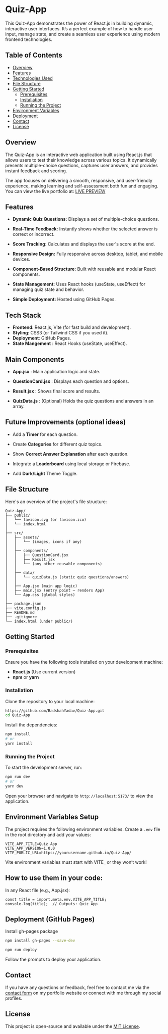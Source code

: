 # Quiz-App

This Quiz-App demonstrates the power of React.js in building dynamic, interactive user interfaces.
It’s a perfect example of how to handle user input, manage state, and create a seamless user experience using modern frontend technologies.

## Table of Contents

- [Overview](#overview)
- [Features](#features)
- [Technologies Used](#technologies-used)
- [File Structure](#file-structure)
- [Getting Started](#getting-started)
  - [Prerequisites](#prerequisites)
  - [Installation](#installation)
  - [Running the Project](#running-the-project)
- [Environment Variables](#environment-variables)
- [Deployment](#deployment)
- [Contact](#contact)
- [License](#license)

## Overview

The Quiz-App is an interactive web application built using React.js that allows users to test their knowledge across various topics.
It dynamically presents multiple-choice questions, captures user answers, and provides instant feedback and scoring.

The app focuses on delivering a smooth, responsive, and user-friendly experience, making learning and self-assessment both fun and engaging.
You can view the live portfolio at: [LIVE PREVIEW](https://badshahyadav.github.io/Quiz-App/)

## Features

- **Dynamic Quiz Questions:** Displays a set of multiple-choice questions.

- **Real-Time Feedback:** Instantly shows whether the selected answer is correct or incorrect.

- **Score Tracking:** Calculates and displays the user's score at the end.

- **Responsive Design:** Fully responsive across desktop, tablet, and mobile devices.

- **Component-Based Structure:** Built with reusable and modular React components.

- **State Management:** Uses React hooks (useState, useEffect) for managing quiz state and behavior.

- **Simple Deployment:** Hosted using GitHub Pages.

## Tech Stack

- **Frontend**: React.js, Vite (for fast build and development).
- **Styling**: CSS3 (or Tailwind CSS if you used it).
- **Deployment**: GitHub Pages.
- **State Mangement** : React Hooks (useState, useEffect).

## Main Components

- **App.jsx** : Main application logic and state.

- **QuestionCard.jsx** : Displays each question and options.

- **Result.jsx** : Shows final score and results.

- **QuizData.js** : (Optional) Holds the quiz questions and answers in an array.

## Future Improvements (optional ideas)

- Add a **Timer** for each question.

- Create **Categories** for different quiz topics.

- Show **Correct Answer Explanation** after each question.

- Integrate a **Leaderboard** using local storage or Firebase.

- Add **Dark/Light** Theme Toggle.

## File Structure

Here's an overview of the project's file structure:

```plaintext
Quiz-App/
├── public/
│   └── favicon.svg (or favicon.ico)
│   └── index.html
│
├── src/
│   ├── assets/
│   │   └── (images, icons if any)
│   │
│   ├── components/
│   │   ├── QuestionCard.jsx
│   │   ├── Result.jsx
│   │   └── (any other reusable components)
│   │
│   ├── data/
│   │   └── quizData.js (static quiz questions/answers)
│   │
│   ├── App.jsx (main app logic)
│   ├── main.jsx (entry point — renders App)
│   └── App.css (global styles)
│
├── package.json
├── vite.config.js
├── README.md
├── .gitignore
└── index.html (under public/)

```

## Getting Started

### Prerequisites

Ensure you have the following tools installed on your development machine:

- **React.js** (Use current version)
- **npm** or **yarn**

### Installation

Clone the repository to your local machine:

```bash
https://github.com/BadshahYadav/Quiz-App.git
cd Quiz-App
```

Install the dependencies:

```bash
npm install
# or
yarn install
```

### Running the Project

To start the development server, run:

```bash
npm run dev
# or
yarn dev
```

Open your browser and navigate to `http://localhost:5173/` to view the application.

## Environment Variables Setup

The project requires the following environment variables. Create a `.env` file in the root directory and add your values:

```plaintext
VITE_APP_TITLE=Quiz App
VITE_APP_VERSION=1.0.0
VITE_PUBLIC_URL=https://yourusername.github.io/Quiz-App/
```

Vite environment variables must start with VITE_ or they won’t work!
## How to use them in your code:

In any React file (e.g., App.jsx):
```plaintext
const title = import.meta.env.VITE_APP_TITLE;
console.log(title);  // Outputs: Quiz App
```

## Deployment (GitHub Pages)

 Install gh-pages package

```bash
npm install gh-pages --save-dev
```

```bash
npm run deploy
```

Follow the prompts to deploy your application.

## Contact

If you have any questions or feedback, feel free to contact me via the [contact form](https://badshahyadav.github.io/Portfolio/) on my portfolio website or connect with me through my social profiles.

## License

This project is open-source and available under the [MIT License](LICENSE).
